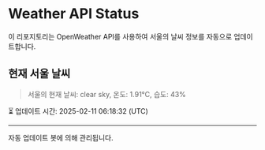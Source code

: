 
# Weather API Status

이 리포지토리는 OpenWeather API를 사용하여 서울의 날씨 정보를 자동으로 업데이트합니다.

## 현재 서울 날씨
> 서울의 현재 날씨: clear sky, 온도: 1.91°C, 습도: 43%

⏳ 업데이트 시간: 2025-02-11 06:18:32 (UTC)

---
자동 업데이트 봇에 의해 관리됩니다.
